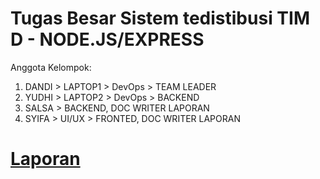 # Tugas Besar Sistem tedistibusi TIM D - NODE.JS/EXPRESS

Anggota Kelompok: 
1. DANDI  > LAPTOP1 > DevOps > TEAM LEADER
2. YUDHI  > LAPTOP2 > DevOps > BACKEND
3. SALSA  > BACKEND, DOC WRITER LAPORAN
4. SYIFA  > UI/UX > FRONTED, DOC WRITER LAPORAN

# [Laporan](https://docs.google.com/document/d/1ggT9DR5p6QQ2geoZGU7Wnb2aBTSJ35nK/edit?usp=sharing&ouid=108981306572917218727&rtpof=true&sd=true)
